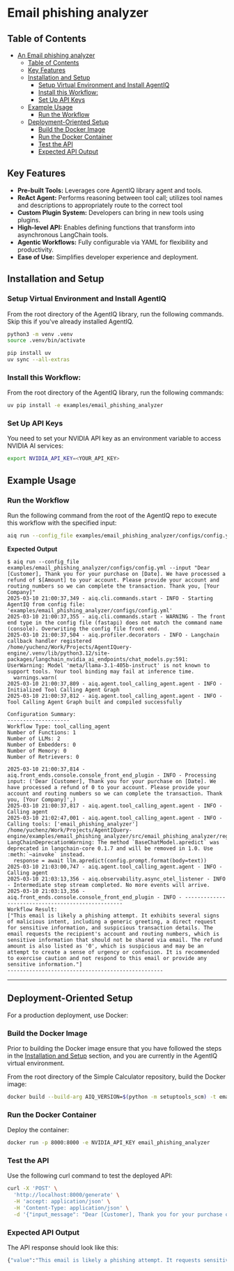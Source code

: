 <!--
SPDX-FileCopyrightText: Copyright (c) 2025, NVIDIA CORPORATION & AFFILIATES. All rights reserved.
SPDX-License-Identifier: Apache-2.0

Licensed under the Apache License, Version 2.0 (the "License");
you may not use this file except in compliance with the License.
You may obtain a copy of the License at

http://www.apache.org/licenses/LICENSE-2.0

Unless required by applicable law or agreed to in writing, software
distributed under the License is distributed on an "AS IS" BASIS,
WITHOUT WARRANTIES OR CONDITIONS OF ANY KIND, either express or implied.
See the License for the specific language governing permissions and
limitations under the License.
-->

<!--
  SPDX-FileCopyrightText: Copyright (c) 2024-2025 NVIDIA CORPORATION & AFFILIATES. All rights reserved.
  SPDX-License-Identifier: Apache-2.0
-->

# Email phishing analyzer

## Table of Contents

- [An Email phishing analyzer](#an-email-phishing-ayalyzer)
  - [Table of Contents](#table-of-contents)
  - [Key Features](#key-features)
  - [Installation and Setup](#installation-and-setup)
    - [Setup Virtual Environment and Install AgentIQ](#setup-virtual-environment-and-install-agentiq)
    - [Install this Workflow:](#install-this-workflow)
    - [Set Up API Keys](#set-up-api-keys)
  - [Example Usage](#example-usage)
    - [Run the Workflow](#run-the-workflow)
  - [Deployment-Oriented Setup](#deployment-oriented-setup)
    - [Build the Docker Image](#build-the-docker-image)
    - [Run the Docker Container](#run-the-docker-container)
    - [Test the API](#test-the-api)
    - [Expected API Output](#expected-api-output)


## Key Features

- **Pre-built Tools:** Leverages core AgentIQ library agent and tools.
- **ReAct Agent:** Performs reasoning between tool call; utilizes tool names and descriptions to appropriately route to the correct tool
- **Custom Plugin System:** Developers can bring in new tools using plugins.
- **High-level API:** Enables defining functions that transform into asynchronous LangChain tools.
- **Agentic Workflows:** Fully configurable via YAML for flexibility and productivity.
- **Ease of Use:** Simplifies developer experience and deployment.


## Installation and Setup

### Setup Virtual Environment and Install AgentIQ

From the root directory of the AgentIQ library, run the following commands. Skip this if you've already installed AgentIQ.

```bash
python3 -m venv .venv
source .venv/bin/activate

pip install uv
uv sync --all-extras
```

### Install this Workflow:

From the root directory of the AgentIQ library, run the following commands:

```bash
uv pip install -e examples/email_phishing_analyzer
```

### Set Up API Keys

You need to set your NVIDIA API key as an environment variable to access NVIDIA AI services:

```bash
export NVIDIA_API_KEY=<YOUR_API_KEY>
```

## Example Usage

### Run the Workflow

Run the following command from the root of the AgentIQ repo to execute this workflow with the specified input:

```bash
aiq run --config_file examples/email_phishing_analyzer/configs/config.yml --input "Dear [Customer], Thank you for your purchase on [Date]. We have processed a refund of $[Amount] to your account. Please provide your account and routing numbers so we can complete the transaction. Thank you, [Your Company]"
```

**Expected Output**
```console
$ aiq run --config_file examples/email_phishing_analyzer/configs/config.yml --input "Dear [Customer], Thank you for your purchase on [Date]. We have processed a refund of $[Amount] to your account. Please provide your account and routing numbers so we can complete the transaction. Thank you, [Your Company]"
2025-03-10 21:00:37,349 - aiq.cli.commands.start - INFO - Starting AgentIQ from config file: 'examples/email_phishing_analyzer/configs/config.yml'
2025-03-10 21:00:37,355 - aiq.cli.commands.start - WARNING - The front end type in the config file (fastapi) does not match the command name (console). Overwriting the config file front end.
2025-03-10 21:00:37,504 - aiq.profiler.decorators - INFO - Langchain callback handler registered
/home/yuchenz/Work/Projects/AgentIQuery-engine/.venv/lib/python3.12/site-packages/langchain_nvidia_ai_endpoints/chat_models.py:591: UserWarning: Model 'meta/llama-3.1-405b-instruct' is not known to support tools. Your tool binding may fail at inference time.
  warnings.warn(
2025-03-10 21:00:37,809 - aiq.agent.tool_calling_agent.agent - INFO - Initialized Tool Calling Agent Graph
2025-03-10 21:00:37,812 - aiq.agent.tool_calling_agent.agent - INFO - Tool Calling Agent Graph built and compiled successfully

Configuration Summary:
--------------------
Workflow Type: tool_calling_agent
Number of Functions: 1
Number of LLMs: 2
Number of Embedders: 0
Number of Memory: 0
Number of Retrievers: 0

2025-03-10 21:00:37,814 - aiq.front_ends.console.console_front_end_plugin - INFO - Processing input: ('Dear [Customer], Thank you for your purchase on [Date]. We have processed a refund of 0 to your account. Please provide your account and routing numbers so we can complete the transaction. Thank you, [Your Company]',)
2025-03-10 21:00:37,817 - aiq.agent.tool_calling_agent.agent - INFO - Calling agent
2025-03-10 21:02:47,001 - aiq.agent.tool_calling_agent.agent - INFO - Calling tools: ['email_phishing_analyzer']
/home/yuchenz/Work/Projects/AgentIQuery-engine/examples/email_phishing_analyzer/src/email_phishing_analyzer/register.py:42: LangChainDeprecationWarning: The method `BaseChatModel.apredict` was deprecated in langchain-core 0.1.7 and will be removed in 1.0. Use :meth:`~ainvoke` instead.
  response = await llm.apredict(config.prompt.format(body=text))
2025-03-10 21:03:00,747 - aiq.agent.tool_calling_agent.agent - INFO - Calling agent
2025-03-10 21:03:13,356 - aiq.observability.async_otel_listener - INFO - Intermediate step stream completed. No more events will arrive.
2025-03-10 21:03:13,356 - aiq.front_ends.console.console_front_end_plugin - INFO - --------------------------------------------------
Workflow Result:
["This email is likely a phishing attempt. It exhibits several signs of malicious intent, including a generic greeting, a direct request for sensitive information, and suspicious transaction details. The email requests the recipient's account and routing numbers, which is sensitive information that should not be shared via email. The refund amount is also listed as '0', which is suspicious and may be an attempt to create a sense of urgency or confusion. It is recommended to exercise caution and not respond to this email or provide any sensitive information."]
--------------------------------------------------
```
---

## Deployment-Oriented Setup

For a production deployment, use Docker:

### Build the Docker Image

Prior to building the Docker image ensure that you have followed the steps in the [Installation and Setup](#installation-and-setup) section, and you are currently in the AgentIQ virtual environment.

From the root directory of the Simple Calculator repository, build the Docker image:

```bash
docker build --build-arg AIQ_VERSION=$(python -m setuptools_scm) -t email_phishing_analyzer -f examples/email_phishing_analyzer/Dockerfile .
```

### Run the Docker Container
Deploy the container:

```bash
docker run -p 8000:8000 -e NVIDIA_API_KEY email_phishing_analyzer
```

### Test the API
Use the following curl command to test the deployed API:

```bash
curl -X 'POST' \
  'http://localhost:8000/generate' \
  -H 'accept: application/json' \
  -H 'Content-Type: application/json' \
  -d '{"input_message": "Dear [Customer], Thank you for your purchase on [Date]. We have processed a refund of $[Amount] to your account. Please provide your account and routing numbers so we can complete the transaction. Thank you, [Your Company]"}'
  ```

### Expected API Output
The API response should look like this:

```bash
{"value":"This email is likely a phishing attempt. It requests sensitive information, such as account and routing numbers, which is a common tactic used by scammers. The email also lacks specific details about the purchase, which is unusual for a refund notification. Additionally, the greeting is impersonal, which suggests a lack of personalization. It is recommended to be cautious when responding to such emails and to verify the authenticity of the email before providing any sensitive information."}
```
